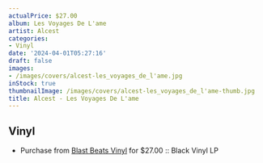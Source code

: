 ```yaml
---
actualPrice: $27.00
album: Les Voyages De L'ame
artist: Alcest
categories:
- Vinyl
date: '2024-04-01T05:27:16'
draft: false
images:
- /images/covers/alcest-les_voyages_de_l'ame.jpg
inStock: true
thumbnailImage: /images/covers/alcest-les_voyages_de_l'ame-thumb.jpg
title: Alcest - Les Voyages De L'ame
---
```


## Vinyl
* Purchase from [Blast Beats Vinyl](https://blastbeatsvinyl.com/products/alcest-les-voyages-de-lame-black-vinyl-lp) for $27.00 :: Black Vinyl LP
